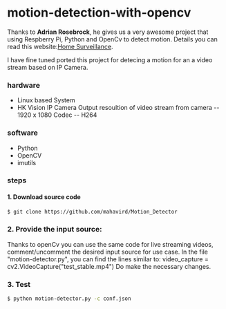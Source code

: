 # motion-detection-with-opencv
Thanks to **Adrian Rosebrock**, he gives us a very awesome project that using Respberry Pi, Python and OpenCv to detect motion. Details you can read this website:[Home Surveillance](http://www.pyimagesearch.com/2015/06/01/home-surveillance-and-motion-detection-with-the-raspberry-pi-python-and-opencv/).

I have fine tuned ported this project for detecing a motion for an a video stream based on IP Camera.

### hardware
- Linux based System
- HK Vision IP Camera
    Output resoultion of video stream from camera  --  1920 x 1080
    Codec -- H264

### software
- Python
- OpenCV
- imutils

### steps
#### 1. Download source code
```bash
$ git clone https://github.com/mahavird/Motion_Detector
```
### 2. Provide the input source:
Thanks to openCv you can use the same code for live streaming videos, comment/uncomment the desired input source for use case.
In the file "motion-detector.py", you can find the lines similar to:
        video_capture = cv2.VideoCapture("test_stable.mp4")
Do make the necessary changes.

### 3. Test
```bash
$ python motion-detector.py -c conf.json
```

